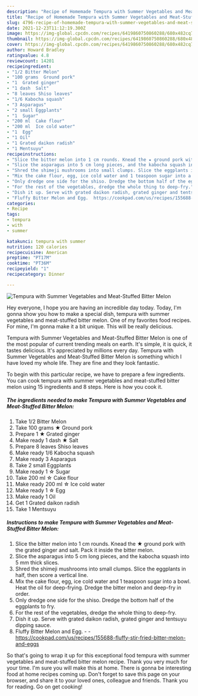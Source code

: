 ```yaml
---
description: "Recipe of Homemade Tempura with Summer Vegetables and Meat-Stuffed Bitter Melon"
title: "Recipe of Homemade Tempura with Summer Vegetables and Meat-Stuffed Bitter Melon"
slug: 4796-recipe-of-homemade-tempura-with-summer-vegetables-and-meat-stuffed-bitter-melon
date: 2021-12-23T11:12:19.300Z
image: https://img-global.cpcdn.com/recipes/6419860750860288/680x482cq70/tempura-with-summer-vegetables-and-meat-stuffed-bitter-melon-recipe-main-photo.jpg
thumbnail: https://img-global.cpcdn.com/recipes/6419860750860288/680x482cq70/tempura-with-summer-vegetables-and-meat-stuffed-bitter-melon-recipe-main-photo.jpg
cover: https://img-global.cpcdn.com/recipes/6419860750860288/680x482cq70/tempura-with-summer-vegetables-and-meat-stuffed-bitter-melon-recipe-main-photo.jpg
author: Howard Bradley
ratingvalue: 4.8
reviewcount: 14201
recipeingredient:
- "1/2 Bitter Melon"
- "100 grams  Ground pork"
- "1  Grated ginger"
- "1 dash  Salt"
- "8 leaves Shiso leaves"
- "1/6 Kabocha squash"
- "3 Asparagus"
- "2 small Eggplants"
- "1  Sugar"
- "200 ml  Cake flour"
- "200 ml  Ice cold water"
- "1  Egg"
- "1 Oil"
- "1 Grated daikon radish"
- "1 Mentsuyu"
recipeinstructions:
- "Slice the bitter melon into 1 cm rounds. Knead the ★ ground pork with the grated ginger and salt. Pack it inside the bitter melon."
- "Slice the asparagus into 5 cm long pieces, and the kabocha squash into 5 mm thick slices."
- "Shred the shimeji mushrooms into small clumps. Slice the eggplants in half, then score a vertical line."
- "Mix the cake flour, egg, ice cold water and 1 teaspoon sugar into a bowl. Heat the oil for deep-frying. Dredge the bitter melon and deep-fry in order."
- "Only dredge one side for the shiso. Dredge the bottom half of the eggplants to fry."
- "For the rest of the vegetables, dredge the whole thing to deep-fry."
- "Dish it up. Serve with grated daikon radish, grated ginger and tentsuyu dipping sauce."
- "Fluffy Bitter Melon and Egg.  https://cookpad.com/us/recipes/155688-fluffy-stir-fried-bitter-melon-and-eggs"
categories:
- Recipe
tags:
- tempura
- with
- summer

katakunci: tempura with summer 
nutrition: 120 calories
recipecuisine: American
preptime: "PT17M"
cooktime: "PT36M"
recipeyield: "1"
recipecategory: Dinner

---
```



![Tempura with Summer Vegetables and Meat-Stuffed Bitter Melon](https://img-global.cpcdn.com/recipes/6419860750860288/680x482cq70/tempura-with-summer-vegetables-and-meat-stuffed-bitter-melon-recipe-main-photo.jpg)

Hey everyone, I hope you are having an incredible day today. Today, I'm gonna show you how to make a special dish, tempura with summer vegetables and meat-stuffed bitter melon. One of my favorites food recipes. For mine, I'm gonna make it a bit unique. This will be really delicious.



Tempura with Summer Vegetables and Meat-Stuffed Bitter Melon is one of the most popular of current trending meals on earth. It's simple, it is quick, it tastes delicious. It's appreciated by millions every day. Tempura with Summer Vegetables and Meat-Stuffed Bitter Melon is something which I have loved my whole life. They are fine and they look fantastic.


To begin with this particular recipe, we have to prepare a few ingredients. You can cook tempura with summer vegetables and meat-stuffed bitter melon using 15 ingredients and 8 steps. Here is how you cook it.

<!--inarticleads1-->

##### The ingredients needed to make Tempura with Summer Vegetables and Meat-Stuffed Bitter Melon:

1. Take 1/2 Bitter Melon
1. Take 100 grams ★ Ground pork
1. Prepare 1 ★ Grated ginger
1. Make ready 1 dash ★ Salt
1. Prepare 8 leaves Shiso leaves
1. Make ready 1/6 Kabocha squash
1. Make ready 3 Asparagus
1. Take 2 small Eggplants
1. Make ready 1 ☆ Sugar
1. Take 200 ml ☆ Cake flour
1. Make ready 200 ml ☆ Ice cold water
1. Make ready 1 ☆ Egg
1. Make ready 1 Oil
1. Get 1 Grated daikon radish
1. Take 1 Mentsuyu




<!--inarticleads2-->

##### Instructions to make Tempura with Summer Vegetables and Meat-Stuffed Bitter Melon:

1. Slice the bitter melon into 1 cm rounds. Knead the ★ ground pork with the grated ginger and salt. Pack it inside the bitter melon.
1. Slice the asparagus into 5 cm long pieces, and the kabocha squash into 5 mm thick slices.
1. Shred the shimeji mushrooms into small clumps. Slice the eggplants in half, then score a vertical line.
1. Mix the cake flour, egg, ice cold water and 1 teaspoon sugar into a bowl. Heat the oil for deep-frying. Dredge the bitter melon and deep-fry in order.
1. Only dredge one side for the shiso. Dredge the bottom half of the eggplants to fry.
1. For the rest of the vegetables, dredge the whole thing to deep-fry.
1. Dish it up. Serve with grated daikon radish, grated ginger and tentsuyu dipping sauce.
1. Fluffy Bitter Melon and Egg. -  - https://cookpad.com/us/recipes/155688-fluffy-stir-fried-bitter-melon-and-eggs




So that's going to wrap it up for this exceptional food tempura with summer vegetables and meat-stuffed bitter melon recipe. Thank you very much for your time. I'm sure you will make this at home. There is gonna be interesting food at home recipes coming up. Don't forget to save this page on your browser, and share it to your loved ones, colleague and friends. Thank you for reading. Go on get cooking!
